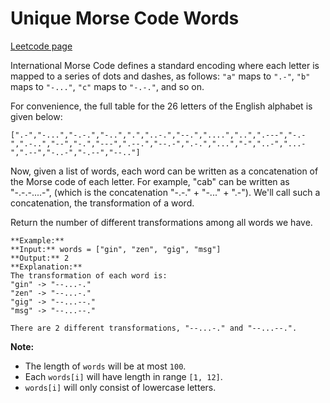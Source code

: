 # Unique Morse Code Words
[Leetcode page](https://leetcode.com/problems/unique-morse-code-words/description)

International Morse Code defines a standard encoding where each letter is
mapped to a series of dots and dashes, as follows: `"a"` maps to `".-"`, `"b"`
maps to `"-..."`, `"c"` maps to `"-.-."`, and so on.

For convenience, the full table for the 26 letters of the English alphabet is
given below:

    
    
    [".-","-...","-.-.","-..",".","..-.","--.","....","..",".---","-.-",".-..","--","-.","---",".--.","--.-",".-.","...","-","..-","...-",".--","-..-","-.--","--.."]

Now, given a list of words, each word can be written as a concatenation of the
Morse code of each letter. For example, "cab" can be written as "-.-.-....-",
(which is the concatenation "-.-." \+ "-..." \+ ".-"). We'll call such a
concatenation, the transformation of a word.

Return the number of different transformations among all words we have.

    
    
    **Example:**
    **Input:** words = ["gin", "zen", "gig", "msg"]
    **Output:** 2
    **Explanation:**
    The transformation of each word is:
    "gin" -> "--...-."
    "zen" -> "--...-."
    "gig" -> "--...--."
    "msg" -> "--...--."
    
    There are 2 different transformations, "--...-." and "--...--.".
    



**Note:**

  * The length of `words` will be at most `100`.
  * Each `words[i]` will have length in range `[1, 12]`.
  * `words[i]` will only consist of lowercase letters.

